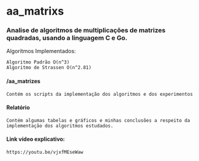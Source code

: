 # aa_matrixs

### Analise de algoritmos de multiplicações de matrizes quadradas, usando a linguagem C e Go.

 Algoritmos Implementados:
 
	Algoritmo Padrão O(n^3)
	Algoritmo de Strassen O(n^2.81)

#### /aa_matrizes
	Contém os scripts da implementação dos algoritmos e dos experimentos
  
#### Relatório
	Contém algumas tabelas e gráficos e minhas conclusões a respeito da implementação dos algoritmos estudados.

####  Link vídeo explicativo:
	https://youtu.be/vjxfMEseWaw

